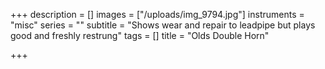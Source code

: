 +++
description = []
images = ["/uploads/img_9794.jpg"]
instruments = "misc"
series = ""
subtitle = "Shows wear and repair to leadpipe but plays good and freshly restrung"
tags = []
title = "Olds Double Horn"

+++

